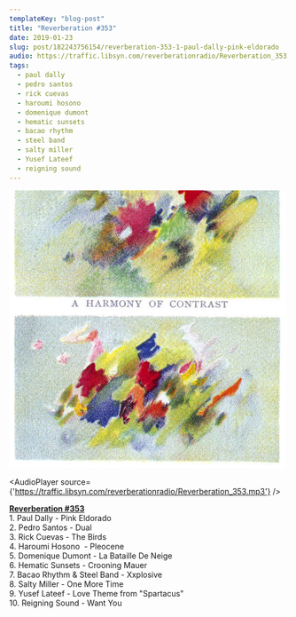 ```yaml
---
templateKey: "blog-post"
title: "Reverberation #353"
date: 2019-01-23
slug: post/182243756154/reverberation-353-1-paul-dally-pink-eldorado
audio: https://traffic.libsyn.com/reverberationradio/Reverberation_353.mp3
tags:
  - paul dally
  - pedro santos
  - rick cuevas
  - haroumi hosono
  - domenique dumont
  - hematic sunsets
  - bacao rhythm
  - steel band
  - salty miller
  - Yusef Lateef
  - reigning sound
---
```


![Reverberation #353](../images/ae8fcf4ba0dc0d1d00118b9f8673d78c5084fc60febdf7f18c99c8dc247350e7.jpg)

<AudioPlayer source={'https://traffic.libsyn.com/reverberationradio/Reverberation_353.mp3'} />

<p><b><a href="https://traffic.libsyn.com/reverberationradio/Reverberation_353.mp3">Reverberation #353</a><br /></b>1. Paul Dally - Pink Eldorado<br />2. Pedro Santos - Dual<br />3. Rick Cuevas - The Birds<br />4. Haroumi Hosono &nbsp;- Pleocene<br />5. Domenique Dumont - La Bataille De Neige<br />6. Hematic Sunsets - Crooning Mauer<br />7. Bacao Rhythm &amp; Steel Band - Xxplosive<br />8. Salty Miller - One More Time<br />9. Yusef Lateef - Love Theme from "Spartacus"<br />10. Reigning Sound - Want You<br /></p>
